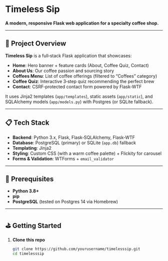 # Timeless Sip

**A modern, responsive Flask web application for a specialty coffee shop.**

---

## 🚀 Project Overview

**Timeless Sip** is a full‑stack Flask application that showcases:

- **Home**: Hero banner + feature cards (About, Coffee Quiz, Contact)  
- **About Us**: Our coffee passion and sourcing story  
- **Coffees Menu**: List of coffee offerings (filtered to “Coffees” category)  
- **Coffee Quiz**: Interactive 3‑step quiz recommending the perfect brew  
- **Contact**: CSRF‑protected contact form powered by Flask‑WTF  

It uses Jinja2 templates (`app/templates`), static assets (`app/static`), and SQLAlchemy models (`app/models.py`) with Postgres (or SQLite fallback).

---

## 📋 Tech Stack

- **Backend**: Python 3.x, Flask, Flask‑SQLAlchemy, Flask‑WTF  
- **Database**: PostgreSQL (primary) or SQLite (`app.db`) fallback  
- **Templating**: Jinja2  
- **Styling**: Custom CSS (with a warm coffee palette) + Flickity for carousel  
- **Forms & Validation**: WTForms + `email_validator`

---

## 🔧 Prerequisites

- **Python 3.8+**  
- **pip**  
- **PostgreSQL** (tested on Postgres 14 via Homebrew)

---

## ⛳ Getting Started

1. **Clone this repo**  
   ```bash
   git clone https://github.com/yourusername/timelesssip.git
   cd timelesssip
